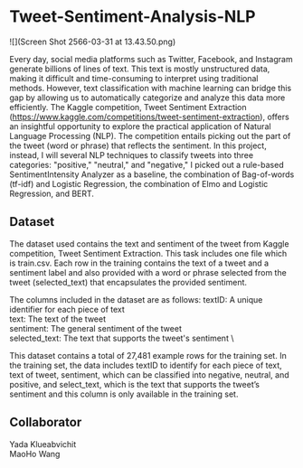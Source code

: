 # Tweet-Sentiment-Analysis-NLP

![](Screen Shot 2566-03-31 at 13.43.50.png)

Every day, social media platforms such as Twitter, Facebook, and Instagram generate billions of lines of text. This text is mostly unstructured data, making it difficult and time-consuming to interpret using traditional methods. However, text classification with machine learning can bridge this gap by allowing us to automatically categorize and analyze this data more efficiently. The Kaggle competition, Tweet Sentiment Extraction (https://www.kaggle.com/competitions/tweet-sentiment-extraction), offers an insightful opportunity to explore the practical application of Natural Language Processing (NLP). The competition entails picking out the part of the tweet (word or phrase) that reflects the sentiment. In this project, instead, I will several NLP techniques to classify tweets into three categories: "positive," "neutral," and "negative," I picked out a rule-based SentimentIntensity Analyzer as a baseline, the combination of Bag-of-words (tf-idf) and Logistic Regression, the combination of Elmo and Logistic Regression, and BERT.

## Dataset

The dataset used contains the text and sentiment of the tweet from Kaggle competition, Tweet Sentiment Extraction. This task includes one file which is train.csv. Each row in the training contains the text of a tweet and a sentiment label and also provided with a word or phrase selected from the tweet (selected_text) that encapsulates the provided sentiment.

The columns included in the dataset are as follows:
textID: A unique identifier for each piece of text\
text: The text of the tweet\
sentiment: The general sentiment of the tweet\
selected_text: The text that supports the tweet's sentiment \

This dataset contains a total of 27,481 example rows for the training set. In the training set, the data includes textID to identify for each piece of text, text of tweet, sentiment, which can be classified into negative, neutral, and positive, and select_text, which is the text that supports the tweet’s sentiment and this column is only available in the training set. 


## Collaborator
Yada Klueabvichit\
MaoHo Wang
